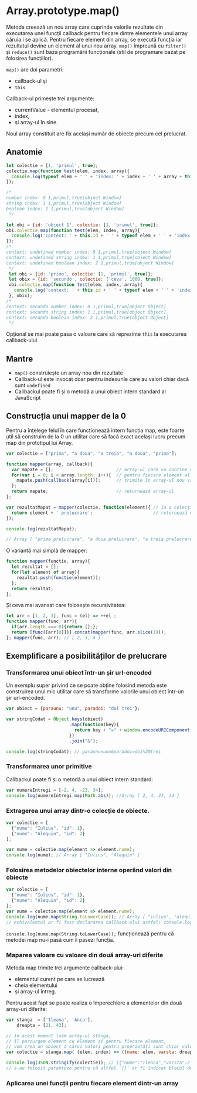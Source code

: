 # Array.prototype.map()

Metoda creează un nou array care cuprinde valorile rezultate din executarea unei funcții callback pentru fiecare dintre elementele unui array căruia i se aplică.
Pentru fiecare element din array, se execută funcția iar rezultatul devine un element al unui nou array. `map()` împreună cu `filter()` și `reduce()` sunt baza programării funcționale (stil de programare bazat pe folosirea funcțiilor).

`map()` are doi parametri:
- callback-ul și
- `this`

Callback-ul primește trei argumente:
- currentValue - elementul procesat,
- index,
- și array-ul în sine.

Noul array constituit are fix același număr de obiecte precum cel prelucrat.

## Anatomie

```js
let colectie = [1, 'primul', true];
colectie.map(function test(elem, index, array){
  console.log(typeof elem + ' ' + 'index: ' + index + ' ' + array + this);
});

/*
number index: 0 1,primul,true[object Window]
string index: 1 1,primul,true[object Window]
boolean index: 2 1,primul,true[object Window]
 */
```

```js
let obi = {id: 'obiect 1', colectie: [1, 'primul', true]};
obi.colectie.map(function test(elem, index, array){
  console.log('context: ' + this.id + ' ' + typeof elem + ' ' + 'index: ' + index + ' ' + array + this);
});
/*
context: undefined number index: 0 1,primul,true[object Window]
context: undefined string index: 1 1,primul,true[object Window]
context: undefined boolean index: 2 1,primul,true[object Window]
 */
 let obi = {id: 'primo', colectie: [1, 'primul', true]};
 let obix = {id: 'secundo', colectie: ['ceva', 1000, true]};
 obi.colectie.map(function test(elem, index, array){
   console.log('context: ' + this.id + ' ' + typeof elem + ' ' + 'index: ' + index + ' ' + array + this);
 }, obix);
/*
context: secundo number index: 0 1,primul,true[object Object]
context: secundo string index: 1 1,primul,true[object Object]
context: secundo boolean index: 2 1,primul,true[object Object]
 */
```

Opțional se mai poate pasa o valoare care să reprezinte `this` la executarea callback-ului.

## Mantre

- `map()` construiește un array nou din rezultate
- Callback-ul este invocat doar pentru indexurile care au valori chiar dacă sunt `undefined`
- Callbackul poate fi și o metodă a unui obiect intern standard al JavaScript

## Construcția unui mapper de la 0

Pentru a înțelege felul în care funcționează intern funcția map, este foarte util să construim de la 0 un utilitar care să facă exact același lucru precum map din prototipul lui Array.

```js
var colectie = ["prima", "a doua", "a treia", "a doua", "prima"];

function mapper(array, callback){
  var mapate = [];                        // array-ul care va conține datele prelucrate
  for(var i = 0; i < array.length; i++){  // pentru fiecare element al array-ului pasat ca parametru
    mapate.push(callback(array[i]));      // trimite în array-ul nou valoarea rezultată din prelucrarea făcută în callback
  };
  return mapate;                          // returnează array-ul
};

var rezultatMapat = mapper(colectie, function(element){ // ia o colecție și un callback
  return element + ' prelucrare';                       // returnează valoarea prelucrată
});

console.log(rezultatMapat);

// Array [ "prima prelucrare", "a doua prelucrare", "a treia prelucrare", "a doua prelucrare", "prima prelucrare" ]
```

O variantă mai simplă de mapper:

```javascript
function mapper(functie, array){
  let rezultat = [];
  for(let element of array){
    rezultat.push(functie(element));
  };
  return rezultat;
};
```

Și ceva mai avansat care folosește recursivitatea:

```javascript
let arr = [1, 2, 3], func = (el) => ++el ;
function mapper(func, arr){
  if(arr.length === 0){return [];};
  return [func([arr[0]])].concat(mapper(func, arr.slice(1)));
}; mapper(func, arr); // [ 2, 3, 4 ]
```

## Exemplificare a posibilităților de prelucrare

### Transformarea unui obiect într-un șir url-encoded

Un exemplu super privind ce se poate obține folosind metoda este construirea unui mic utilitar care să transforme valorile unui obiect într-un șir url-encoded.

```js
var obiect = {paraunu: "unu", paradoi: "doi trei"};

var stringCodat = Object.keys(obiect)
                        .map(function(key){
                          return key + "=" + window.encodeURIComponent(obiect[key]);
                        })
                        .join("&");

console.log(stringCodat); // paraunu=unu&paradoi=doi%20trei
```

### Transformarea unor primitive

Callbackul poate fi și o metodă a unui obiect intern standard:

```js
var numereIntregi = [-2, 4, -23, 34];
console.log(numereIntregi.map(Math.abs)); //Array [ 2, 4, 23, 34 ]
```

### Extragerea unui array dintr-o colecție de obiecte.

```js
var colectie = [
  {"nume": "Iulius", "id": 1},
  {"nume": "Alequin", "id": 2}
];

var nume = colectie.map(element => element.nume);
console.log(nume); // Array [ "Iulius", "Alequin" ]
```

### Folosirea metodelor obiectelor interne operând valori din obiecte

```js
var colectie = [
  {"nume": "Iulius", "id": 1},
  {"nume": "Alequin", "id": 2}
];
var nume = colectie.map(element => element.nume);
console.log(nume.map(String.toLowerCase)); // Array [ "iulius", "alequin" ]
// echivalentul ar fi fost declararea callback-ului astfel: console.log(nume.map(unNume => unNume.toLowerCase()));
```

`console.log(nume.map(String.toLowerCase));` funcționează pentru că metodei map nu-i pasă cum îi pasezi funcția.

### Maparea valoare cu valoare din două array-uri diferite

Metoda map trimite trei argumente callback-ului:
- elementul curent pe care se lucrează
- cheia elementului
- și array-ul întreg.

Pentru acest fapt se poate realiza o împerechiere a elementelor din două array-uri diferite:

```js
var stanga  = ['Ileana', 'Anca'],
    dreapta = [21, 43];

// în acest moment luăm array-ul stânga,
// îl parcurgem element cu element și pentru fiecare element,
// vom crea un obiect a cărui valori pentru proprietăți sunt chiar valorile din array-urile mapate.
var colectie = stanga.map( (elem, index) => ({nume: elem, varsta: dreapta[index]}) );

console.log(JSON.stringify(colectie)); // [{"nume":"Ileana","varsta":21},{"nume":"Anca","varsta":43}]
// s-au folosit paranteze pentru că altfel `{}` ar fi indicat blocul de cod
```

### Aplicarea unei funcții pentru fiecare element dintr-un array
